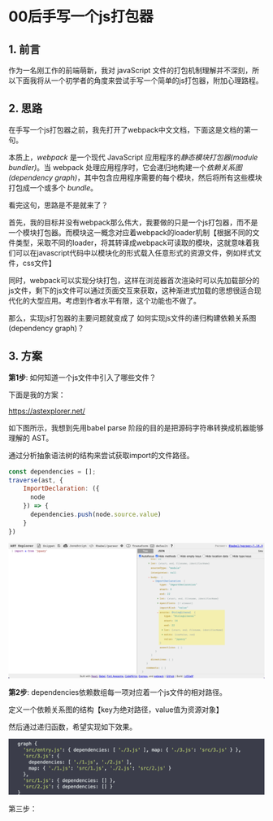 # 00后手写一个js打包器

## 1. 前言

  作为一名刚工作的前端萌新，我对 javaScript 文件的打包机制理解并不深刻，所以下面我将从一个初学者的角度来尝试手写一个简单的js打包器，附加心理路程。

## 2. 思路

  在手写一个js打包器之前，我先打开了webpack中文文档，下面这是文档的第一句。

  本质上，*webpack* 是一个现代 JavaScript 应用程序的*静态模块打包器(module bundler)*。当 webpack 处理应用程序时，它会递归地构建一个*依赖关系图(dependency graph)*，其中包含应用程序需要的每个模块，然后将所有这些模块打包成一个或多个 *bundle*。

  看完这句，思路是不是就来了？

  首先，我的目标并没有webpack那么伟大，我要做的只是一个js打包器，而不是一个模块打包器。而模块这一概念对应着webpack的loader机制【根据不同的文件类型，采取不同的loader，将其转译成webpack可读取的模块，这就意味着我们可以在javascript代码中以模块化的形式载入任意形式的资源文件，例如样式文件，css文件】

  同时，webpack可以实现分块打包，这样在浏览器首次渲染时可以先加载部分的js文件，剩下的js文件可以通过页面交互来获取，这种渐进式加载的思想很适合现代化的大型应用。考虑到作者水平有限，这个功能也不做了。

 那么，实现js打包器的主要问题就变成了 如何实现js文件的递归构建依赖关系图(dependency graph)？

## 3. 方案

**第1步**:  如何知道一个js文件中引入了哪些文件？  

下面是我的方案： 

<https://astexplorer.net/>

如下图所示，我想到先用babel parse 阶段的目的是把源码字符串转换成机器能够理解的 AST。

通过分析抽象语法树的结构来尝试获取import的文件路径。

```javascript
const dependencies = [];
traverse(ast, {
    ImportDeclaration: ({
      node
    }) => {
      dependencies.push(node.source.value)
    }
})
```

![img](./img/1.png)



**第2步**:  dependencies依赖数组每一项对应着一个js文件的相对路径。

定义一个依赖关系图的结构【key为绝对路径，value值为资源对象】

然后通过递归函数，希望实现如下效果。

![img2](./img/2.png)

第三步：